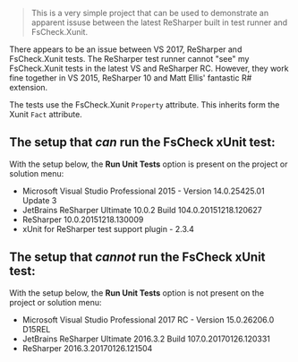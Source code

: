 > This is a very simple project that can be used to demonstrate an apparent issuse between the latest ReSharper built in test runner and FsCheck.Xunit.

There appears to be an issue between VS 2017, ReSharper and FsCheck.Xunit tests.  The ReSharper test runner cannot "see" my FsCheck.Xunit tests in the latest VS and ReSharper RC.  However, they work fine together in VS 2015, ReSharper 10 and Matt Ellis' fantastic R# extension.

The tests use the FsCheck.Xunit `Property` attribute.  This inherits form the Xunit `Fact` attribute.

## The setup that *can* run the FsCheck xUnit test:

With the setup below, the **Run Unit Tests** option is present on the project or solution menu:

* Microsoft Visual Studio Professional 2015 - Version 14.0.25425.01 Update 3
* JetBrains ReSharper Ultimate 10.0.2 Build 104.0.20151218.120627
* ReSharper 10.0.20151218.130009
* xUnit for ReSharper test support plugin - 2.3.4

## The setup that *cannot* run the FsCheck xUnit test:

With the setup below, the **Run Unit Tests** option is not present on the project or solution menu:

* Microsoft Visual Studio Professional 2017 RC - Version 15.0.26206.0 D15REL
* JetBrains ReSharper Ultimate 2016.3.2  Build 107.0.20170126.120331
* ReSharper 2016.3.20170126.121504

